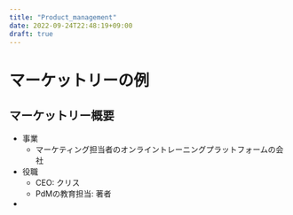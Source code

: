 ```yaml
---
title: "Product_management"
date: 2022-09-24T22:48:19+09:00
draft: true
---
```


# マーケットリーの例

## マーケットリー概要
- 事業
  - マーケティング担当者のオンライントレーニングプラットフォームの会社
- 役職
  - CEO: クリス
  - PdMの教育担当: 著者
- 

## 